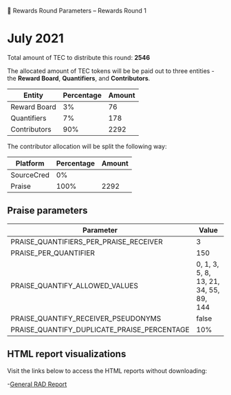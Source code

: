 💸 Rewards Round Parameters – Rewards Round 1

# July 2021

Total amount of TEC to distribute this round: **2546**

The allocated amount of TEC tokens will be be paid out to three entities - the **Reward Board**, **Quantifiers**, and **Contributors**.

| Entity       | Percentage | Amount |
| ------------ | ---------- | ------ |
| Reward Board | 3%         | 76     |
| Quantifiers  | 7%         | 178    |
| Contributors | 90%        | 2292   |

The contributor allocation will be split the following way:

| Platform   | Percentage | Amount |
| ---------- | ---------- | ------ |
| SourceCred | 0%         |        |
| Praise     | 100%       | 2292   |

## Praise parameters

| Parameter                                   | Value                                  |
| ------------------------------------------- | -------------------------------------- |
| PRAISE_QUANTIFIERS_PER_PRAISE_RECEIVER      | 3                                      |
| PRAISE_PER_QUANTIFIER                       | 150                                    |
| PRAISE_QUANTIFY_ALLOWED_VALUES              | 0, 1, 3, 5, 8, 13, 21, 34, 55, 89, 144 |
| PRAISE_QUANTIFY_RECEIVER_PSEUDONYMS         | false                                  |
| PRAISE_QUANTIFY_DUPLICATE_PRAISE_PERCENTAGE | 10%                                    |

## HTML report visualizations
Visit the links below to access the HTML reports without downloading:

-[General RAD Report](https://rawcdn.githack.com/CommonsBuild/tec-rewards/c2eba98a9f6f09993ae69936db2d9485e72f7c48/distribution_rounds/round-1/distribution_results/reports/round-1_general_RAD_report_Report.html)

